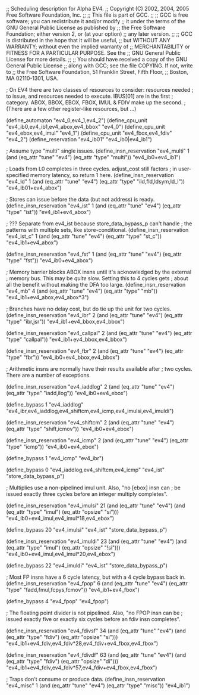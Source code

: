 ;; Scheduling description for Alpha EV4.
;;   Copyright (C) 2002, 2004, 2005 Free Software Foundation, Inc.
;;
;; This file is part of GCC.
;;
;; GCC is free software; you can redistribute it and/or modify
;; it under the terms of the GNU General Public License as published by
;; the Free Software Foundation; either version 2, or (at your option)
;; any later version.
;;
;; GCC is distributed in the hope that it will be useful,
;; but WITHOUT ANY WARRANTY; without even the implied warranty of
;; MERCHANTABILITY or FITNESS FOR A PARTICULAR PURPOSE.  See the
;; GNU General Public License for more details.
;;
;; You should have received a copy of the GNU General Public License
;; along with GCC; see the file COPYING.  If not, write to
;; the Free Software Foundation, 51 Franklin Street, Fifth Floor,
;; Boston, MA 02110-1301, USA.

; On EV4 there are two classes of resources to consider: resources needed
; to issue, and resources needed to execute.  IBUS[01] are in the first
; category.  ABOX, BBOX, EBOX, FBOX, IMUL & FDIV make up the second.
; (There are a few other register-like resources, but ...)

(define_automaton "ev4_0,ev4_1,ev4_2")
(define_cpu_unit "ev4_ib0,ev4_ib1,ev4_abox,ev4_bbox" "ev4_0")
(define_cpu_unit "ev4_ebox,ev4_imul" "ev4_1")
(define_cpu_unit "ev4_fbox,ev4_fdiv" "ev4_2")
(define_reservation "ev4_ib01" "ev4_ib0|ev4_ib1")

; Assume type "multi" single issues.
(define_insn_reservation "ev4_multi" 1
  (and (eq_attr "tune" "ev4")
       (eq_attr "type" "multi"))
  "ev4_ib0+ev4_ib1")

; Loads from L0 completes in three cycles.  adjust_cost still factors
; in user-specified memory latency, so return 1 here.
(define_insn_reservation "ev4_ld" 1
  (and (eq_attr "tune" "ev4")
       (eq_attr "type" "ild,fld,ldsym,ld_l"))
  "ev4_ib01+ev4_abox")

; Stores can issue before the data (but not address) is ready.
(define_insn_reservation "ev4_ist" 1
  (and (eq_attr "tune" "ev4")
       (eq_attr "type" "ist"))
  "ev4_ib1+ev4_abox")

; ??? Separate from ev4_ist because store_data_bypass_p can't handle
; the patterns with multiple sets, like store-conditional.
(define_insn_reservation "ev4_ist_c" 1
  (and (eq_attr "tune" "ev4")
       (eq_attr "type" "st_c"))
  "ev4_ib1+ev4_abox")

(define_insn_reservation "ev4_fst" 1
  (and (eq_attr "tune" "ev4")
       (eq_attr "type" "fst"))
  "ev4_ib0+ev4_abox")

; Memory barrier blocks ABOX insns until it's acknowledged by the external
; memory bus.  This may be *quite* slow.  Setting this to 4 cycles gets
; about all the benefit without making the DFA too large.
(define_insn_reservation "ev4_mb" 4
  (and (eq_attr "tune" "ev4")
       (eq_attr "type" "mb"))
  "ev4_ib1+ev4_abox,ev4_abox*3")

; Branches have no delay cost, but do tie up the unit for two cycles.
(define_insn_reservation "ev4_ibr" 2
  (and (eq_attr "tune" "ev4")
       (eq_attr "type" "ibr,jsr"))
  "ev4_ib1+ev4_bbox,ev4_bbox")

(define_insn_reservation "ev4_callpal" 2
  (and (eq_attr "tune" "ev4")
       (eq_attr "type" "callpal"))
  "ev4_ib1+ev4_bbox,ev4_bbox")

(define_insn_reservation "ev4_fbr" 2
  (and (eq_attr "tune" "ev4")
       (eq_attr "type" "fbr"))
  "ev4_ib0+ev4_bbox,ev4_bbox")

; Arithmetic insns are normally have their results available after
; two cycles.  There are a number of exceptions.

(define_insn_reservation "ev4_iaddlog" 2
  (and (eq_attr "tune" "ev4")
       (eq_attr "type" "iadd,ilog"))
  "ev4_ib0+ev4_ebox")

(define_bypass 1
  "ev4_iaddlog"
  "ev4_ibr,ev4_iaddlog,ev4_shiftcm,ev4_icmp,ev4_imulsi,ev4_imuldi")

(define_insn_reservation "ev4_shiftcm" 2
  (and (eq_attr "tune" "ev4")
       (eq_attr "type" "shift,icmov"))
  "ev4_ib0+ev4_ebox")

(define_insn_reservation "ev4_icmp" 2
  (and (eq_attr "tune" "ev4")
       (eq_attr "type" "icmp"))
  "ev4_ib0+ev4_ebox")

(define_bypass 1 "ev4_icmp" "ev4_ibr")

(define_bypass 0
  "ev4_iaddlog,ev4_shiftcm,ev4_icmp"
  "ev4_ist"
  "store_data_bypass_p")

; Multiplies use a non-pipelined imul unit.  Also, "no [ebox] insn can
; be issued exactly three cycles before an integer multiply completes".

(define_insn_reservation "ev4_imulsi" 21
  (and (eq_attr "tune" "ev4")
       (and (eq_attr "type" "imul")
            (eq_attr "opsize" "si")))
  "ev4_ib0+ev4_imul,ev4_imul*18,ev4_ebox")

(define_bypass 20 "ev4_imulsi" "ev4_ist" "store_data_bypass_p")

(define_insn_reservation "ev4_imuldi" 23
  (and (eq_attr "tune" "ev4")
       (and (eq_attr "type" "imul")
            (eq_attr "opsize" "!si")))
  "ev4_ib0+ev4_imul,ev4_imul*20,ev4_ebox")

(define_bypass 22 "ev4_imuldi" "ev4_ist" "store_data_bypass_p")

; Most FP insns have a 6 cycle latency, but with a 4 cycle bypass back in.
(define_insn_reservation "ev4_fpop" 6
  (and (eq_attr "tune" "ev4")
       (eq_attr "type" "fadd,fmul,fcpys,fcmov"))
  "ev4_ib1+ev4_fbox")

(define_bypass 4 "ev4_fpop" "ev4_fpop")

; The floating point divider is not pipelined.  Also, "no FPOP insn can be
; issued exactly five or exactly six cycles before an fdiv insn completes".

(define_insn_reservation "ev4_fdivsf" 34
  (and (eq_attr "tune" "ev4")
       (and (eq_attr "type" "fdiv")
            (eq_attr "opsize" "si")))
  "ev4_ib1+ev4_fdiv,ev4_fdiv*28,ev4_fdiv+ev4_fbox,ev4_fbox")

(define_insn_reservation "ev4_fdivdf" 63
  (and (eq_attr "tune" "ev4")
       (and (eq_attr "type" "fdiv")
            (eq_attr "opsize" "di")))
  "ev4_ib1+ev4_fdiv,ev4_fdiv*57,ev4_fdiv+ev4_fbox,ev4_fbox")

; Traps don't consume or produce data.
(define_insn_reservation "ev4_misc" 1
  (and (eq_attr "tune" "ev4")
       (eq_attr "type" "misc"))
  "ev4_ib1")

